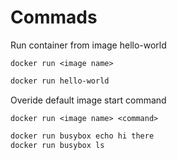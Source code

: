# Commads

Run container from image hello-world

`docker run <image name>`

```bash  
docker run hello-world
```

Overide default image start command

`docker run <image name> <command>`

```bash
docker run busybox echo hi there 
docker run busybox ls 
```
